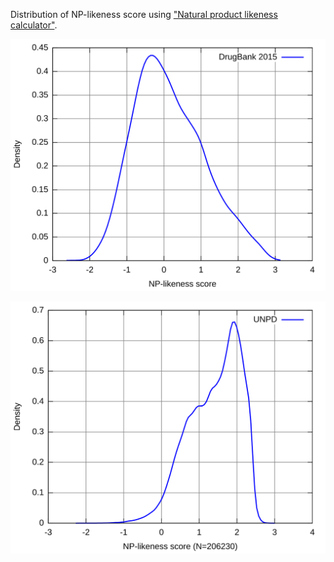 
Distribution of NP-likeness score using ["Natural product likeness calculator"](http://sourceforge.net/projects/np-likeness/).

![Screenshot](img/drugbank2015.svg)

![Screenshot](img/unpd.svg)

